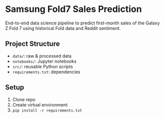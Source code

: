 # Samsung Fold7 Sales Prediction

End-to-end data science pipeline to predict first-month sales of the Galaxy Z Fold 7 using historical Fold data and Reddit sentiment.

## Project Structure

- `data/`: raw & processed data  
- `notebooks/`: Jupyter notebooks  
- `src/`: reusable Python scripts  
- `requirements.txt`: dependencies

## Setup

1. Clone repo  
2. Create virtual environment  
3. `pip install -r requirements.txt`

